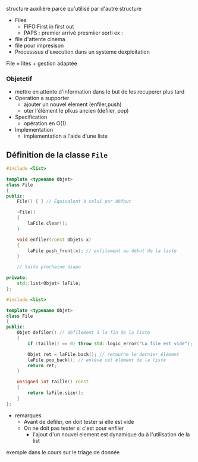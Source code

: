structure auxilière parce qu'utilisé par d'autre structure



- Files 
	- FIFO:First in first out
	- PAPS : premier arrivé presmiier sorti
ex : 
- file d'attente cinema
- file pour impresison
- Processsus d'execution dans un systeme dexploitation

File = lites + gestion adaptée 


### Objetctif
- mettre en attente d'information dans le but de les recuperer plus tard
- Operation a supporter 
	- ajouter un nouvel element (enfiler,push)
	- oter l'élément le plkus ancien (defiler, pop)
- Specification
	- opération en O(1)
- Implementation 
	- implementation a l'aide d'une liste


## Définition de la classe `File`

```cpp
#include <list>

template <typename Objet>
class File
{
public:
    File() { } // Équivalent à celui par défaut

    ~File()
    {
        laFile.clear();
    }

    void enfiler(const Objet& x)
    {
        laFile.push_front(x); // enfilement au début de la liste
    }

    // Suite prochaine diapo

private:
    std::list<Objet> laFile;
};

#include <list>

template <typename Objet>
class File
{
public:
    Objet defiler() // défilement à la fin de la liste
    {
        if (taille() == 0) throw std::logic_error("La file est vide");

        Objet ret = laFile.back(); // retourne le dernier élément
        laFile.pop_back(); // enlève cet élément de la liste
        return ret;
    }

    unsigned int taille() const
    {
        return laFile.size();
    }
};
````

- remarques 
	- Avant de defiler, on doit tester si elle est vide
	- On ne doit pas tester si c'est pour enfiler
		- l'ajout d'un nouvel element est dynamique du à l'utilisation de la list


exemple dans le cours sur le triage de donnée